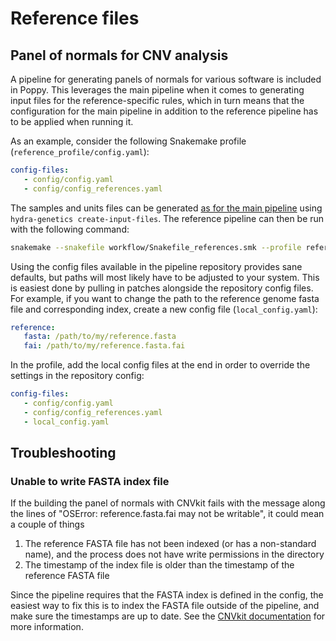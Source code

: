 # Reference files

## Panel of normals for CNV analysis

A pipeline for generating panels of normals for various software is included in Poppy. This leverages the main pipeline when it comes to generating input files for the reference-specific rules, which in turn means that the configuration for the main pipeline in addition to the reference pipeline has to be applied when running it.

As an example, consider the following Snakemake profile (`reference_profile/config.yaml`):

```yaml
config-files:
   - config/config.yaml
   - config/config_references.yaml
```

The samples and units files can be generated [as for the main pipeline]() using `hydra-genetics create-input-files`. The reference pipeline can then be run with the following command:

```bash
snakemake --snakefile workflow/Snakefile_references.smk --profile reference_profile
```

Using the config files available in the pipeline repository provides sane defaults, but paths will most likely have to be adjusted to your system. This is easiest done by pulling in patches alongside the repository config files. For example, if you want to change the path to the reference genome fasta file and corresponding index, create a new config file (`local_config.yaml`):

```yaml
reference:
   fasta: /path/to/my/reference.fasta
   fai: /path/to/my/reference.fasta.fai
```

In the profile, add the local config files at the end in order to override the settings in the repository config:

```yaml
config-files:
   - config/config.yaml
   - config/config_references.yaml
   - local_config.yaml
```

## Troubleshooting

### Unable to write FASTA index file

If the building the panel of normals with CNVkit fails with the message along the lines of "OSError: reference.fasta.fai may not be writable", it could mean a couple of things

1. The reference FASTA file has not been indexed (or has a non-standard name), and the process does not have write permissions in the directory
2. The timestamp of the index file is older than the timestamp of the reference FASTA file

Since the pipeline requires that the FASTA index is defined in the config, the easiest way to fix this is to index the FASTA file outside of the pipeline, and make sure the timestamps are up to date. See the [CNVkit documentation](https://cnvkit.readthedocs.io/en/stable/pipeline.html#how-it-works) for more information.
